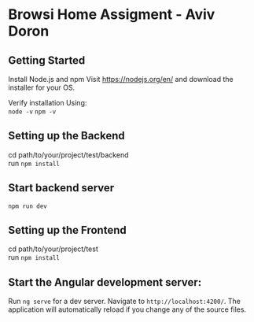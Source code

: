 # Browsi Home Assigment - Aviv Doron

## Getting Started
Install Node.js and npm
Visit https://nodejs.org/en/ and download the installer for your OS.

Verify installation Using:  
`node -v`
`npm -v`

## Setting up the Backend  
cd path/to/your/project/test/backend  
run `npm install`

## Start backend server   
`npm run dev`

## Setting up the Frontend  
cd path/to/your/project/test  
run `npm install`

## Start the Angular development server:  
Run `ng serve` for a dev server. Navigate to `http://localhost:4200/`. The application will automatically reload if you change any of the source files.
